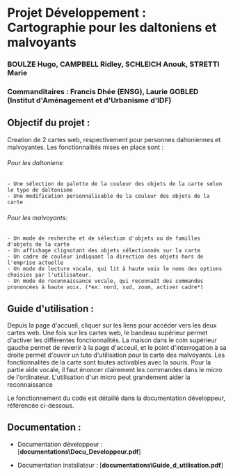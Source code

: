 # Projet Développement : Cartographie pour les daltoniens et malvoyants

### BOULZE Hugo, CAMPBELL Ridley, SCHLEICH Anouk, STRETTI Marie
### Commanditaires : Francis Dhée (ENSG), Laurie GOBLED (Institut d'Aménagement et d'Urbanisme d'IDF)


## Objectif du projet : 
  Creation de 2 cartes web, respectivement pour personnes daltoniennes et malvoyantes.
  Les fonctionnalités mises en place sont :
  ###### Pour les daltoniens: 
    - Une sélection de palette de la couleur des objets de la carte selon le type de daltonisme 
    - Une modification personnalisable de la couleur des objets de la carte
    
  ###### Pour les malvoyants: 
    - Un mode de recherche et de sélection d'objets ou de familles d'objets de la carte
    - Un affichage clignotant des objets sélectionnés sur la carte
    - Un cadre de couleur indiquant la direction des objets hors de l'emprise actuelle
    - Un mode de lecture vocale, qui lit à haute voix le noms des options choisies par l'utilisateur.
    - Un mode de reconnaissance vocale, qui reconnaît des commandes prononcées à haute voix. (*ex: nord, sud, zoom, activer cadre*) 
    
## Guide d'utilisation : 

 Depuis la page d'accueil, cliquer sur les liens pour accéder vers les deux cartes web. 
 Une fois sur les cartes web, le bandeau supérieur permet d'activer les différentes fonctionnalités. La maison dans le coin supérieur gauche permet de revenir à la page d'acceuil, et le point d'interrogation à sa droite permet d'ouvrir un tuto d'utilisation pour la carte des malvoyants.
 Les fonctionnalités de la carte sont toutes activables avec la souris. Pour la partie aide vocale, il faut énoncer clairement les commandes dans le micro de l'ordinateur. L'utilisation d'un micro peut grandement aider la reconnaissance
 
 Le fonctionnement du code est détaillé dans la documentation développeur, référencée ci-dessous.

## Documentation : 
 - Documentation développeur : [**documentations\Docu_Developpeur.pdf**]
 
 - Documentation installateur : [**documentations\Guide_d_utilisation.pdf**]
